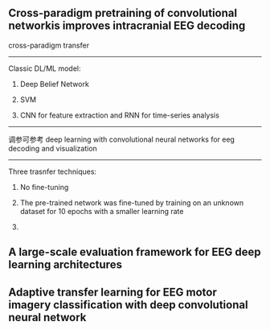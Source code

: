 ## Cross-paradigm pretraining of convolutional networkis improves intracranial EEG decoding 

cross-paradigm transfer 

---

Classic DL/ML model:

1. Deep Belief Network

2. SVM

3. CNN for feature extraction and RNN for time-series analysis

---

调参可参考 deep learning with convolutional neural networks for eeg decoding and visualization

---
Three trasnfer techniques:

1. No fine-tuning

2. The pre-trained network was fine-tuned by training on an unknown dataset for 10 epochs with a smaller learning rate 

3. 


## A large-scale evaluation framework for EEG deep learning architectures 

## Adaptive transfer learning for EEG motor imagery classification with deep convolutional neural network



